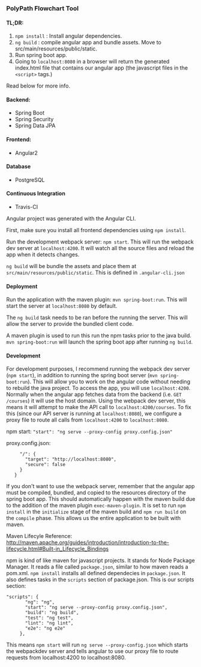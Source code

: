 ### PolyPath Flowchart Tool

#### TL;DR:


  1. `npm install` : Install angular dependencies.  
  2. `ng build` : compile angular app and bundle assets. Move to src/main/resources/public/static.
  3. Run spring boot app.
  4. Going to `localhost:8080` in a browser will return the generated index.html file that contains our angular app (the javascript files in the `<script>` tags.)
   
   Read below for more info. 

 #### Backend: 
 * Spring Boot
 * Spring Security
 * Spring Data JPA
 
 #### Frontend:
 * Angular2
 
 #### Database
 
 * PostgreSQL
 
 #### Continuous Integration
 
 * Travis-CI

 
 Angular project was generated with the Angular CLI.
 
 First, make sure you install all frontend dependencies using `npm install`.
 
 Run the development webpack server: `npm start`. This will run the webpack dev server at `localhost:4200`. It will watch all the source files and reload the app when it detects changes.

 `ng build` will be bundle the assets and place them at `src/main/resources/public/static`. This is defined in `.angular-cli.json`
  
 #### Deployment

Run the application with the maven plugin:
  `mvn spring-boot:run`. This will start the server at `localhost:8080` by default.
 
 The `ng build` task needs to be ran before the running the server. This will allow the server to provide the bundled client code.
 
 A maven plugin is used to run this run the npm tasks prior to the java build. `mvn spring-boot:run` will launch the spring boot app after running `ng build`.
  
 #### Development
  
 For development purposes, I recommend running the webpack dev server (`npm start`), in addition to running the spring boot server (`mvn spring-boot:run`). This will allow you to work on the angular code without needing to rebuild the java project. To access the app, you will use `localhost:4200`. 
 Normally when the angular app fetches data from the backend (i.e. `GET /courses`) it will use the host domain. Using the webpack dev server, this means it will attempt to make the API call to `localhost:4200/courses`. To fix this (since our API server is running at `localhost:8080`), we configure a proxy file to route all calls from `localhost:4200` to `localhost:8080`. 
   
   npm start: 
   ```"start": "ng serve --proxy-config proxy.config.json"```
   
   proxy.config.json:
   ```{
        "/": {
          "target": "http://localhost:8080",
          "secure": false
        }
      }
```

If you don't want to use the webpack server, remember that the angular app must be compiled, bundled, and copied to the resources directory of the spring boot app. 
This should automatically happen with the maven build due to the addition of the maven plugin `exec-maven-plugin`. It is set to run `npm install` in the `initialize` stage of the maven build and `npm run build` on the `compile` phase. This allows us the entire application to be built with maven.

Maven Lifecyle Reference: http://maven.apache.org/guides/introduction/introduction-to-the-lifecycle.html#Built-in_Lifecycle_Bindings

npm is kind of like maven for javascript projects. It stands for Node Package Manager. It reads a file called `package.json`, similar to how maven reads a pom.xml. `npm install` installs all defined dependecies in `package.json`. It also defines tasks in the `scripts` section of package.json. This is our scripts section:
  
```
"scripts": {
       "ng": "ng",
       "start": "ng serve --proxy-config proxy.config.json",
       "build": "ng build",
       "test": "ng test",
       "lint": "ng lint",
       "e2e": "ng e2e"
     },
```

This means `npm start` will run `ng serve --proxy-config.json` which starts the webpackdev server and tells angular to use our proxy file to route requests from localhost:4200 to localhost:8080.
